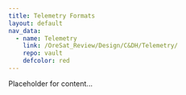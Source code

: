 ```yaml
---
title: Telemetry Formats
layout: default
nav_data:
  - name: Telemetry
    link: /OreSat_Review/Design/C&DH/Telemetry/
    repo: vault
    defcolor: red
---
```



Placeholder for content...
